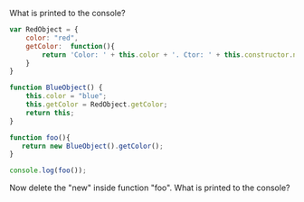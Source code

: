 What is printed to the console?

```javascript
var RedObject = {
    color: "red",
    getColor:  function(){
        return 'Color: ' + this.color + '. Ctor: ' + this.constructor.name; + '.';
    }
}

function BlueObject() {
    this.color = "blue";
    this.getColor = RedObject.getColor;
	return this;
}

function foo(){    
   return new BlueObject().getColor();        
}

console.log(foo());

```
	      
Now delete the "new" inside function "foo". What is printed to the console?
